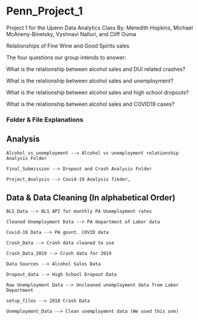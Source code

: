 # Penn_Project_1
Project 1 for the Upenn Data Analytics Class
By: Meredith Hopkins, Michael McAneny-Binetsky, Vyshnavi Nalluri, and Cliff Ouma

Relationships of Fine Wine and Good Spirits sales

The four questions our group intends to answer:

What is the relationship between alcohol sales and DUI related crashes?

What is the relationship between alcohol sales and unemployment?

What is the relationship between alcohol sales and high school dropouts?

What is the relationship between alcohol sales and COVID19 cases?


### Folder & File Explanations

## Analysis

	Alcohol_vs_unemployment --> Alcohol vs unemployment relationship Analysis Folder

	Final_Submission --> Dropout and Crash Analysis Folder

	Project_Analysis --> Covid-19 Analysis fikder,


## Data & Data Cleaning (In alphabetical Order)

	BLS_Data --> BLS API for monthly PA Unemployment rates

	Cleaned Unemployment Data --> PA department of Labor data

	Covid-19 Data --> PA govnt. COVID data

	Crash_Data --> Crash data cleaned to use

	Crash_Data_2019 --> Crash data for 2019

	Data Sources --> Alcohol Sales Data

	Dropout_data --> High School Dropout Data

	Raw Unemployment Data --> Uncleaned unemployment data from Labor Department

	setup_files --> 2018 Crash Data

	Unemployment_Data --> Clean unemployment data (We used this one)